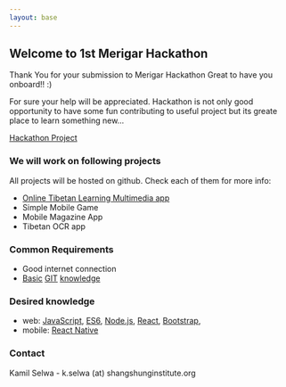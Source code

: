 ```yaml
---
layout: base
---
```

## Welcome to 1st Merigar Hackathon

Thank You for your submission to Merigar Hackathon
Great to have you onboard!! :)

For sure your help will be appreciated.
Hackathon is not only good opportunity to have some fun contributing to useful project but its greate place to learn something new...

[Hackathon Project](https://github.com/ShangShungFoundation/1st_merigar_hackathon/projects/1)

### We will work on following projects
All projects will be hosted on github. Check each of them for more info:

- [Online Tibetan Learning Multimedia app](https://github.com/ShangShungFoundation/tib_learn_app)
- Simple Mobile Game
- Mobile Magazine App
- Tibetan OCR app

### Common Requirements

- Good internet connection
- [Basic](http://rogerdudler.github.io/git-guide/) [GIT](https://www.liquidlight.co.uk/blog/article/git-for-beginners-an-overview-and-basic-workflow/) [knowledge](http://blog.udacity.com/2015/06/a-beginners-git-github-tutorial.html)

### Desired knowledge

- web: [JavaScript](https://developer.mozilla.org/en-US/docs/Learn/Getting_started_with_the_web/JavaScript_basics), [ES6](https://babeljs.io/learn-es2015/), [Node.js](https://stackoverflow.com/questions/2353818/how-do-i-get-started-with-node-js), [React](https://facebook.github.io/react/), [Bootstrap](http://getbootstrap.com/getting-started/), 
- mobile: [React Native](http://www.reactnative.com/)

### Contact

Kamil Selwa - k.selwa (at) shangshunginstitute.org
